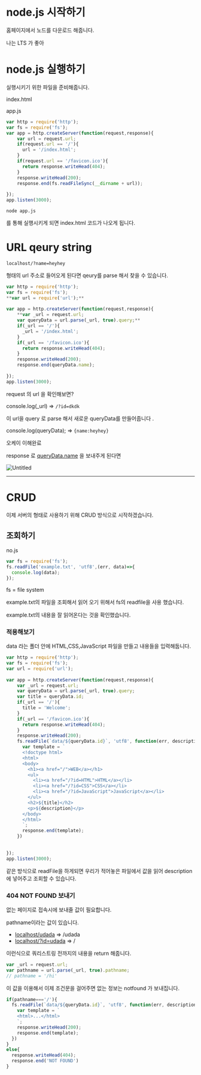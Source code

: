# node.js 시작하기

홈페이지에서 노드를 다운로드 해줍니다.

나는 LTS 가 좋아

# node.js 실행하기

실행시키기 위한 파일을 준비해줍니다.

index.html

app.js

```jsx
var http = require('http');
var fs = require('fs');
var app = http.createServer(function(request,response){
    var url = request.url;
    if(request.url == '/'){
      url = '/index.html';
    }
    if(request.url == '/favicon.ico'){
      return response.writeHead(404);
    }
    response.writeHead(200);
    response.end(fs.readFileSync(__dirname + url));
 
});
app.listen(3000);
```

`node app.js`

를 통해 실행시키게 되면 index.html 코드가 나오게 됩니다. 

# URL qeury string

`localhost/?name=heyhey`

형태의 url 주소로 들어오게 된다면 qeury를 parse 해서 찾을 수 있습니다.

```jsx
var http = require('http');
var fs = require('fs');
**var url = require('url');**
 
var app = http.createServer(function(request,response){
    **var _url = request.url;
    var queryData = url.parse(_url, true).query;**
    if(_url == '/'){
      _url = '/index.html';
    }
    if(_url == '/favicon.ico'){
      return response.writeHead(404);
    }
    response.writeHead(200);
    response.end(queryData.name);
 
});
app.listen(3000);
```

request 의 url 을 확인해보면?

console.log(_url) ⇒ `/?id=dkdk`

이 url을 query 로 parse 해서 새로운 queryData를 만들어줍니다 .

console.log(queryData); ⇒  `{name:heyhey}`

오케이 이해완료

response 로 [queryData.name](http://queryData.name) 을 보내주게 된다면 

![Untitled](https://s3-us-west-2.amazonaws.com/secure.notion-static.com/c0f7ea78-4051-4e17-9f5f-3a34f1578df1/Untitled.png)

---

# CRUD

이제 서버의 형태로 사용하기 위해 CRUD 방식으로 시작하겠습니다. 

## 조회하기

no.js

```jsx
var fs = require('fs');
fs.readFile('example.txt', 'utf8',(err, data)=>{
  console.log(data);
});
```

fs = file system

example.txt의 파일을 조회해서 읽어 오기 위해서 fs의 readfile을 사용 했습니다.

example.txt의 내용을 잘 읽어온다는 것을 확인했습니다.

### 적용해보기

data 라는 폴더 안에 HTML,CSS,JavaScript 파일을 만들고 내용들을 입력해둡니다.

```jsx
var http = require('http');
var fs = require('fs');
var url = require('url');
 
var app = http.createServer(function(request,response){
    var _url = request.url;
    var queryData = url.parse(_url, true).query;
    var title = queryData.id;
    if(_url == '/'){
      title = 'Welcome';
    }
    if(_url == '/favicon.ico'){
      return response.writeHead(404);
    }
    response.writeHead(200);
    fs.readFile(`data/${queryData.id}`, 'utf8', function(err, description){
      var template = `
      <!doctype html>
      <html>
      <body>
        <h1><a href="/">WEB</a></h1>
        <ul>
          <li><a href="/?id=HTML">HTML</a></li>
          <li><a href="/?id=CSS">CSS</a></li>
          <li><a href="/?id=JavaScript">JavaScript</a></li>
        </ul>
        <h2>${title}</h2>
        <p>${description}</p>
      </body>
      </html>
      `;
      response.end(template);
    })
 
 
});
app.listen(3000);
```

같은 방식으로 readFile을 하게되면 우리가 적어놓은 파일에서 값을 읽어 description에 넣어주고 조회할 수 있습니다. 

### 404 NOT FOUND 보내기

없는 페이지로 접속시에 보내줄 값이 필요합니다.

pathname이라는 값이 있습니다.

- [localhost/udada](http://localhost/udada) ⇒ /udada
- [localhost/?id=udada](http://localhost/?id=udada) ⇒ /

이런식으로 쿼리스트링 전까지의 내용을 return 해줍니다.

```jsx
var _url = request.url;
var pathname = url.parse(_url, true).pathname;
// pathname = '/hi'
```

이 값을 이용해서 이제 조건문을 걸어주면 없는 정보는 notfound 가 보내집니다.

```jsx
if(pathname==='/'){
  fs.readFile(`data/${queryData.id}`, 'utf8', function(err, description){
    var template = `
    <html>...</html>
    `;
    response.writeHead(200);
    response.end(template);
  })
}
else{
  response.writeHead(404);
  response.end('NOT FOUND')
}
```